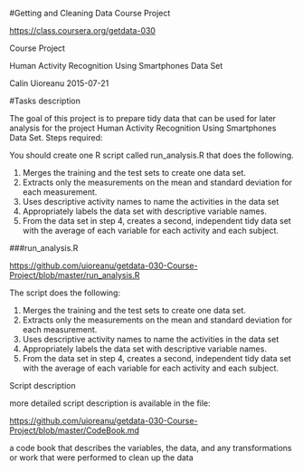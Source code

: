 #Getting and Cleaning Data Course Project

https://class.coursera.org/getdata-030

Course Project

Human Activity Recognition Using Smartphones Data Set 

Calin Uioreanu 2015-07-21

#Tasks description


The goal of this project is to prepare tidy data that can be used for later analysis for the project Human Activity Recognition Using Smartphones Data Set. Steps required: 

You should create one R script called run_analysis.R that does the following. 
1) Merges the training and the test sets to create one data set.
2) Extracts only the measurements on the mean and standard deviation for each measurement. 
3) Uses descriptive activity names to name the activities in the data set
4) Appropriately labels the data set with descriptive variable names. 
5) From the data set in step 4, creates a second, independent tidy data set with the average of each variable for each activity and each subject.

###run_analysis.R

https://github.com/uioreanu/getdata-030-Course-Project/blob/master/run_analysis.R

The script does the following:

1. Merges the training and the test sets to create one data set.
2. Extracts only the measurements on the mean and standard deviation for each measurement. 
3. Uses descriptive activity names to name the activities in the data set
4. Appropriately labels the data set with descriptive variable names. 
5. From the data set in step 4, creates a second, independent tidy data set with the average of each variable for each activity and each subject.

Script description

more detailed script description is available in the file:

https://github.com/uioreanu/getdata-030-Course-Project/blob/master/CodeBook.md

a code book that describes the variables, the data, and any transformations or work that were performed to clean up the data

